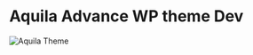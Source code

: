 # Aquila Advance WP theme Dev
![Aquila Theme](wp-content/themes/aquila/screenshot.png "Aquila theme")
